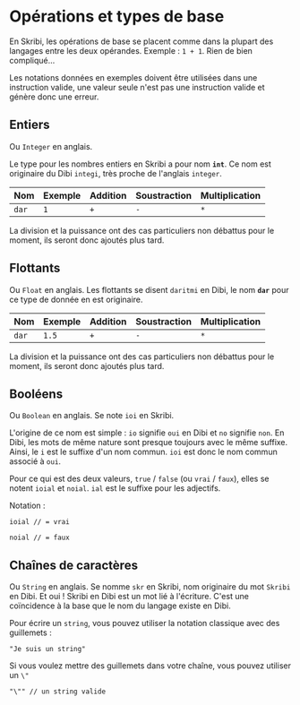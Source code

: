 
# Opérations et types de base

En Skribi, les opérations de base se placent comme dans la plupart des langages entre les deux opérandes. Exemple : `1 + 1`. Rien de bien compliqué…

<div class="warning"> Les notations données en exemples doivent être utilisées dans une instruction valide, une valeur seule n'est pas une instruction valide et génère donc une erreur.</div>

## Entiers

Ou `Integer` en anglais.

Le type pour les nombres entiers en Skribi a pour nom **`int`**. Ce nom est originaire du Dibi `integi`, très proche de l'anglais `integer`.

| Nom | Exemple | Addition | Soustraction | Multiplication |
| ---- | ---- | ---- | ---- | ---- |
| `dar` | `1` | `+` | `-` | `*` |

La division et la puissance ont des cas particuliers non débattus pour le moment, ils seront donc ajoutés plus tard.

## Flottants

Ou `Float` en anglais. Les flottants se disent `daritmi` en Dibi, le nom **`dar`** pour ce type de donnée en est originaire.

| Nom | Exemple | Addition | Soustraction | Multiplication |
| ---- | ---- | ---- | ---- | ---- |
| `dar` | `1.5` | `+` | `-` | `*` |

La division et la puissance ont des cas particuliers non débattus pour le moment, ils seront donc ajoutés plus tard.

## Booléens

Ou `Boolean` en anglais. Se note `ioi` en Skribi.

L'origine de ce nom est simple : `io` signifie `oui` en Dibi et `no` signifie `non`. En Dibi, les mots de même nature sont presque toujours avec le même suffixe. Ainsi, le `i` est le suffixe d'un nom commun. `ioi` est donc le nom commun associé à `oui`.

Pour ce qui est des deux valeurs, `true` / `false` (ou `vrai` / `faux`), elles se notent `ioial` et `noial`. `ial` est le suffixe pour les adjectifs.

Notation :

```skribi
ioial // = vrai
```

```skribi
noial // = faux
```



## Chaînes de caractères

Ou `String` en anglais. Se nomme `skr` en Skribi, nom originaire du mot `Skribi` en Dibi. Et oui ! Skribi en Dibi est un mot lié à l'écriture. C'est une coïncidence à la base que le nom du langage existe en Dibi. 

Pour écrire un `string`, vous pouvez utiliser la notation classique avec des guillemets :

```skribi
"Je suis un string"
```

Si vous voulez mettre des guillemets dans votre chaîne, vous pouvez utiliser un `\"`

```skribi
"\"" // un string valide
```
